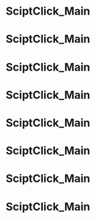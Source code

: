 # SciptClick_Main
# SciptClick_Main
# SciptClick_Main
# SciptClick_Main
# SciptClick_Main
# SciptClick_Main
# SciptClick_Main
# SciptClick_Main
